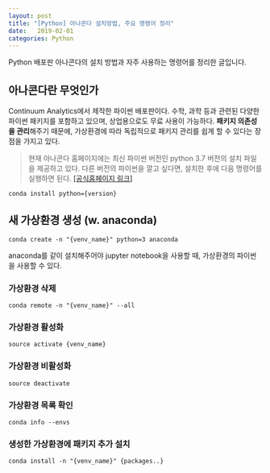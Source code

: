 ```yaml
---
layout: post
title: "[Python] 아나콘다 설치방법, 주요 명령어 정리"
date:   2019-02-01
categories: Python
---
```


Python 배포판 아나콘다의 설치 방법과 자주 사용하는 명령어를 정리한 글입니다.

## 아나콘다란 무엇인가
Continuum Analytics에서 제작한 파이썬 배포판이다. 수학, 과학 등과 관련된 다양한 파이썬 패키지를 포함하고 있으며, 상업용으로도 무료 사용이 가능하다. **패키지 의존성을 관리**해주기 때문에, 가상환경에 따라 독립적으로 패키지 관리를 쉽게 할 수 있다는 장점을 가지고 있다.

>현재 아나콘다 홈페이지에는 최신 파이썬 버전인 python 3.7 버전의 설치 파일을 제공하고 있다. 다른 버전의 파이썬을 깔고 싶다면, 설치한 후에 다음 명령어를 실행하면 된다. [[공식홈페이지 링크]](http://docs.anaconda.com/anaconda/user-guide/faq/#how-do-i-get-the-latest-anaconda-with-python-3-5)

	conda install python={version}


## 새 가상환경 생성 (w. anaconda)

	conda create -n "{venv_name}" python=3 anaconda

anaconda를 같이 설치해주어야 jupyter notebook을 사용할 때, 가상환경의 파이썬을 사용할 수 있다.

### 가상환경 삭제
	conda remote -n "{venv_name}" --all 

### 가상환경 활성화
	source activate {venv_name}

### 가상환경 비활성화
	source deactivate

### 가상환경 목록 확인
	conda info --envs

### 생성한 가상환경에 패키지 추가 설치
	conda install -n "{venv_name}" {packages..}
	